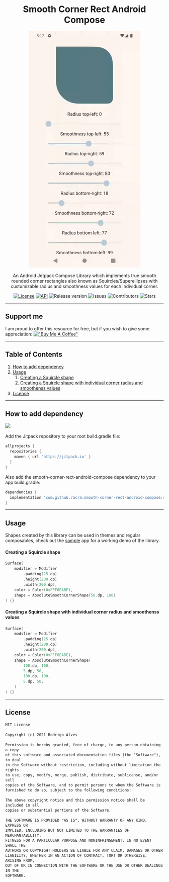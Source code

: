 <h1 align="center">Smooth Corner Rect Android Compose</h1>
<p align="center"><img src="./assets/demo-app.gif" alt="Demo app gif"></p>
<p align="center">An Android Jetpack Compose Library which implements true smooth rounded corner rectangles also known as Squircles/Superellipses with custumizable radius and smoothness values for each individual corner.</p>

<p align="center">
  <a href="https://opensource.org/licenses/MIT"><img alt="License" src="https://img.shields.io/badge/License-MIT-blue.svg"/></a>
  <a href="https://android-arsenal.com/api?level=30"><img alt="API" src="https://img.shields.io/badge/API-30%2B-brightgreen.svg?style=flat"/></a>
  <a><img alt="Release version" src="https://img.shields.io/github/v/release/racra/smooth-corner-rect-android-compose"/></a>
  <a><img alt="Issues" src="https://img.shields.io/github/issues/racra/smooth-corner-rect-android-compose"/></a>
  <a><img alt="Contributors" src="https://img.shields.io/github/contributors/racra/smooth-corner-rect-android-compose"/></a>
  <a><img alt="Stars" src="https://img.shields.io/github/stars/racra/smooth-corner-rect-android-compose"/></a>
</p>

---

## Support me

I am proud to offer this resource for free, but if you wish to give some appreciation:
[!["Buy Me A Coffee"](https://www.buymeacoffee.com/assets/img/custom_images/orange_img.png)](https://www.buymeacoffee.com/racra)

---

## Table of Contents

1. [How to add dependency](#how-to-add-dependency)
2. [Usage](#usage)
    1. [Creating a Squircle shape](#creating-a-squircle-shape)
    2. [Creating a Squircle shape with individual corner radius and smoothenss values](#creating-a-squircle-shape-with-individual-corner-radius-and-smoothenss-values)
3. [License](#license)

---

## How to add dependency

[![](https://jitpack.io/v/racra/smooth-corner-rect-android-compose.svg)](https://jitpack.io/#racra/smooth-corner-rect-android-compose)

Add the Jitpack repository to your root build.gradle file:

```groovy
allprojects {
  repositories {
    maven { url 'https://jitpack.io' }
  }
}
```

Also add the smooth-corner-rect-android-compose dependency to your app build.gradle:

```groovy
dependencies {
  implementation 'com.github.racra:smooth-corner-rect-android-compose:v1.0.0'
}
```

---

## Usage

Shapes created by this library can be used in themes and regular composables, check out the [sample](/app) app for a working demo of the library.

#### Creating a Squircle shape

```kotlin
Surface(
    modifier = Modifier
        .padding(25.dp)
        .height(200.dp)
        .width(200.dp),
    color = Color(0xFFF6EABE),
    shape = AbsoluteSmoothCornerShape(50.dp, 100)
) {}
```
#### Creating a Squircle shape with individual corner radius and smoothenss values

```kotlin
Surface(
    modifier = Modifier
        .padding(25.dp)
        .height(200.dp)
        .width(200.dp),
    color = Color(0xFFF6EABE),
    shape = AbsoluteSmoothCornerShape(
        100.dp, 100,
        5.dp, 50,
        100.dp, 100,
        5.dp, 50,
    )
) {}
```
---

## License

```
MIT License

Copyright (c) 2021 Rodrigo Alves

Permission is hereby granted, free of charge, to any person obtaining a copy
of this software and associated documentation files (the "Software"), to deal
in the Software without restriction, including without limitation the rights
to use, copy, modify, merge, publish, distribute, sublicense, and/or sell
copies of the Software, and to permit persons to whom the Software is
furnished to do so, subject to the following conditions:

The above copyright notice and this permission notice shall be included in all
copies or substantial portions of the Software.

THE SOFTWARE IS PROVIDED "AS IS", WITHOUT WARRANTY OF ANY KIND, EXPRESS OR
IMPLIED, INCLUDING BUT NOT LIMITED TO THE WARRANTIES OF MERCHANTABILITY,
FITNESS FOR A PARTICULAR PURPOSE AND NONINFRINGEMENT. IN NO EVENT SHALL THE
AUTHORS OR COPYRIGHT HOLDERS BE LIABLE FOR ANY CLAIM, DAMAGES OR OTHER
LIABILITY, WHETHER IN AN ACTION OF CONTRACT, TORT OR OTHERWISE, ARISING FROM,
OUT OF OR IN CONNECTION WITH THE SOFTWARE OR THE USE OR OTHER DEALINGS IN THE
SOFTWARE.
```
